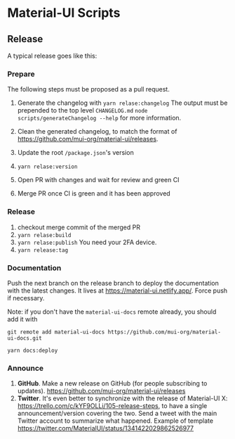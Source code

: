 # Material-UI Scripts

## Release

A typical release goes like this:

### Prepare

The following steps must be proposed as a pull request.

1. Generate the changelog with `yarn relase:changelog`
   The output must be prepended to the top level `CHANGELOG.md`
   `node scripts/generateChangelog --help` for more information.
1. Clean the generated changelog, to match the format of https://github.com/mui-org/material-ui/releases.

1. Update the root `/package.json`'s version

1. `yarn relase:version`

1. Open PR with changes and wait for review and green CI

1. Merge PR once CI is green and it has been approved

### Release

1. checkout merge commit of the merged PR
1. `yarn relase:build`
1. `yarn relase:publish`
   You need your 2FA device.
1. `yarn release:tag`

### Documentation

Push the next branch on the release branch to deploy the documentation with the latest changes. It lives at https://material-ui.netlify.app/. Force push if necessary.

Note: if you don't have the `material-ui-docs` remote already, you should add it with

```
git remote add material-ui-docs https://github.com/mui-org/material-ui-docs.git
```

```
yarn docs:deploy
```

### Announce

1. **GitHub**. Make a new release on GitHub (for people subscribing to updates). https://github.com/mui-org/material-ui/releases
1. **Twitter**. It's even better to synchronize with the release of Material-UI X: https://trello.com/c/kYF9OLLi/105-release-steps, to have a single announcement/version covering the two.
   Send a tweet with the main Twitter account to summarize what happened.
   Example of template https://twitter.com/MaterialUI/status/1341422029862526977
